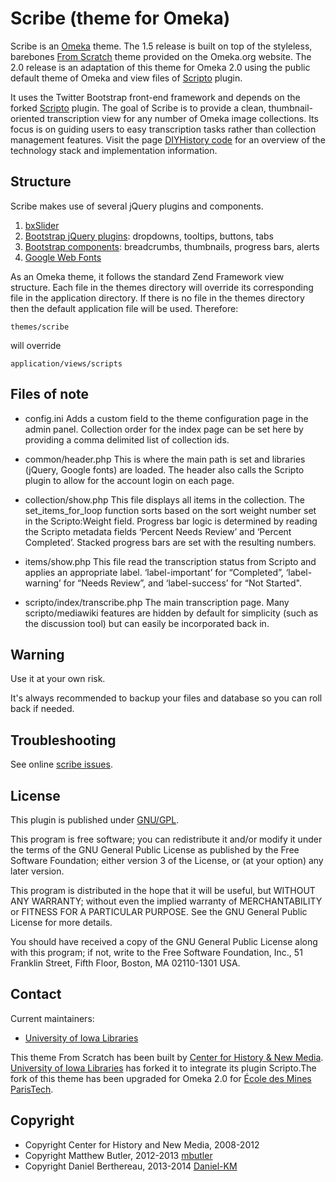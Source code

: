 Scribe (theme for Omeka)
===========

Scribe is an [Omeka] theme. The 1.5 release is built on top of the styleless,
barebones [From Scratch] theme provided on the Omeka.org website. The 2.0
release is an adaptation of this theme for Omeka 2.0 using the public default
theme of Omeka and view files of [Scripto] plugin.

It uses the Twitter Bootstrap front-end framework and depends on the forked
[Scripto] plugin. The goal of Scribe is to provide a clean, thumbnail-oriented
transcription view for any number of Omeka image collections. Its focus is on
guiding users to easy transcription tasks rather than collection management
features. Visit the page [DIYHistory code] for an overview of the technology
stack and implementation information.


Structure
---------

Scribe makes use of several jQuery plugins and components.

1. [bxSlider]
2. [Bootstrap jQuery plugins]: dropdowns, tooltips, buttons, tabs
3. [Bootstrap components]: breadcrumbs, thumbnails, progress bars, alerts
4. [Google Web Fonts]

As an Omeka theme, it follows the standard Zend Framework view structure. Each
file in the themes directory will override its corresponding file in the
application directory. If there is no file in the themes directory then the
default application file will be used. Therefore:

    themes/scribe

will override

    application/views/scripts


Files of note
-------------

* config.ini
Adds a custom field to the theme configuration page in the admin panel.
Collection order for the index page can be set here by providing a comma
delimited list of collection ids.

* common/header.php
This is where the main path is set and libraries (jQuery, Google fonts) are
loaded. The header also calls the Scripto plugin to allow for the account login
on each page.

* collection/show.php
This file displays all items in the collection. The set_items_for_loop function
sorts based on the sort weight number set in the Scripto:Weight field.
Progress bar logic is determined by reading the Scripto metadata fields ‘Percent
Needs Review’ and ‘Percent Completed’. Stacked progress bars are set with the
resulting numbers.

* items/show.php
This file read the transcription status from Scripto and applies an appropriate
label. ‘label-important’ for “Completed”, ‘label-warning’ for “Needs Review”,
and ‘label-success’ for “Not Started".

* scripto/index/transcribe.php
The main transcription page. Many scripto/mediawiki features are hidden by
default for simplicity (such as the discussion tool) but can easily be
incorporated back in.


Warning
-------

Use it at your own risk.

It's always recommended to backup your files and database so you can roll back
if needed.


Troubleshooting
---------------

See online [scribe issues].


License
-------

This plugin is published under [GNU/GPL].

This program is free software; you can redistribute it and/or modify it under
the terms of the GNU General Public License as published by the Free Software
Foundation; either version 3 of the License, or (at your option) any later
version.

This program is distributed in the hope that it will be useful, but WITHOUT
ANY WARRANTY; without even the implied warranty of MERCHANTABILITY or FITNESS
FOR A PARTICULAR PURPOSE. See the GNU General Public License for more
details.

You should have received a copy of the GNU General Public License along with
this program; if not, write to the Free Software Foundation, Inc.,
51 Franklin Street, Fifth Floor, Boston, MA 02110-1301 USA.


Contact
-------

Current maintainers:
* [University of Iowa Libraries]

This theme From Scratch has been built by [Center for History & New Media].
[University of Iowa Libraries] has forked it to integrate its plugin Scripto.The
fork of this theme has been upgraded for Omeka 2.0 for [École des Mines ParisTech].


Copyright
---------

* Copyright Center for History and New Media, 2008-2012
* Copyright Matthew Butler, 2012-2013 [mbutler]
* Copyright Daniel Berthereau, 2013-2014 [Daniel-KM]


[Omeka]: https://omeka.org
[From Scratch]: http://omeka.org/add-ons/themes/from-scratch/
[Scripto]: https://github.com/ui-libraries/plugin-Scripto
[DIYHistory code]: http://diyhistory.lib.uiowa.edu/code.html
[bxSlider]: http://bxslider.com/
[Bootstrap jQuery plugins]: http://twitter.github.com/bootstrap/javascript.html
[Bootstrap components]: http://twitter.github.com/bootstrap/components.html
[Google Web Fonts]: http://www.google.com/webfonts
[GNU/GPL]: https://www.gnu.org/licenses/gpl-3.0.html "GNU/GPL v3"
[scribe issues]: https://github.com/ui-libraries/scribe/issues
[Center for History & New Media]: http://chnm.gmu.edu
[University of Iowa Libraries]: http://www.lib.uiowa.edu
[Daniel-KM]: https://github.com/Daniel-KM "Daniel Berthereau"
[mbutler]: https://github.com/mbutler
[École des Mines ParisTech]: http://bib.mines-paristech.fr

